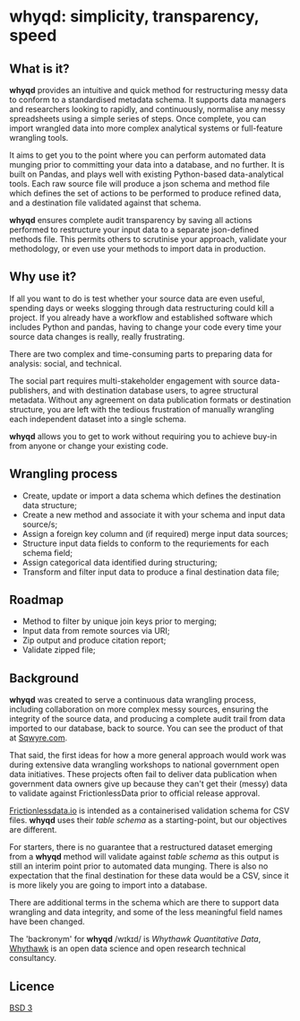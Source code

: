 # whyqd: simplicity, transparency, speed

## What is it?

**whyqd** provides an intuitive and quick method for restructuring messy data to conform to a
standardised metadata schema. It supports data managers and researchers looking to rapidly, and
continuously, normalise any messy spreadsheets using a simple series of steps. Once complete, you
can import wrangled data into more complex analytical systems or full-feature wrangling tools.

It aims to get you to the point where you can perform automated data munging prior to
committing your data into a database, and no further. It is built on Pandas, and plays well with
existing Python-based data-analytical tools. Each raw source file will produce a json schema and
method file which defines the set of actions to be performed to produce refined data, and a
destination file validated against that schema.

**whyqd** ensures complete audit transparency by saving all actions performed to restructure
your input data to a separate json-defined methods file. This permits others to scrutinise your
approach, validate your methodology, or even use your methods to import data in production.

## Why use it?

If all you want to do is test whether your source data are even useful, spending days or weeks
slogging through data restructuring could kill a project. If you already have a workflow and
established software which includes Python and pandas, having to change your code every time your
source data changes is really, really frustrating.

There are two complex and time-consuming parts to preparing data for analysis: social, and technical.

The social part requires multi-stakeholder engagement with source data-publishers, and with
destination database users, to agree structural metadata. Without any agreement on data publication
formats or destination structure, you are left with the tedious frustration of manually wrangling
each independent dataset into a single schema.

**whyqd** allows you to get to work without requiring you to achieve buy-in from anyone or change
your existing code.

## Wrangling process

  - Create, update or import a data schema which defines the destination data structure;
  - Create a new method and associate it with your schema and input data source/s;
  - Assign a foreign key column and (if required) merge input data sources;
  - Structure input data fields to conform to the requriements for each schema field;
  - Assign categorical data identified during structuring;
  - Transform and filter input data to produce a final destination data file;

## Roadmap

  - Method to filter by unique join keys prior to merging;
  - Input data from remote sources via URI;
  - Zip output and produce citation report;
  - Validate zipped file;

## Background

**whyqd** was created to serve a continuous data wrangling process, including collaboration on more
complex messy sources, ensuring the integrity of the source data, and producing a complete audit
trail from data imported to our database, back to source. You can see the product of that at
[Sqwyre.com](https://sqwyre.com).

That said, the first ideas for how a more general approach would work was during extensive data
wrangling workshops to national government open data initiatives. These projects often fail to
deliver data publication when government data owners give up because they can't get their (messy)
data to validate against FrictionlessData prior to official release approval.

[Frictionlessdata.io](https://frictionlessdata.io/) is intended as a containerised validation schema
for CSV files. **whyqd** uses their *table schema* as a starting-point, but our objectives
are different.

For starters, there is no guarantee that a restructured dataset emerging from a
**whyqd** method will validate against *table schema* as this output is still an interim point
prior to automated data munging. There is also no expectation that the final destination for these
data would be a CSV, since it is more likely you are going to import into a database.

There are additional terms in the schema which are there to support data wrangling and data integrity,
and some of the less meaningful field names have been changed.

The 'backronym' for **whyqd** /wɪkɪd/ is *Whythawk Quantitative Data*, [Whythawk](https://whythawk.com)
is an open data science and open research technical consultancy.

## Licence
[BSD 3](LICENSE)